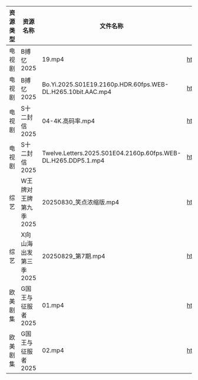| 资源类型 | 资源名称          | 文件名称                                                          | 分享链接                                 | 更新时间                |
| ---- | ------------- | ------------------------------------------------------------- | ------------------------------------ | ------------------- |
| 电视剧  | B搏忆2025       | 19.mp4                                                        | https://pan.quark.cn/s/4a3ccf303089  | 2025-08-30 16:15:29 |
| 电视剧  | B搏忆2025       | Bo.Yi.2025.S01E19.2160p.HDR.60fps.WEB-DL.H265.10bit.AAC.mp4   | https://pan.quark.cn/s/4a3ccf303089  | 2025-08-30 16:15:23 |
| 电视剧  | S十二封信2025     | 04-4K.高码率.mp4                                                 | https://pan.quark.cn/s/a33913f09963  | 2025-08-30 01:23:01 |
| 电视剧  | S十二封信2025     | Twelve.Letters.2025.S01E04.2160p.60fps.WEB-DL.H265.DDP5.1.mp4 | https://pan.quark.cn/s/a33913f09963  | 2025-08-30 01:22:57 |
| 综艺   | W王牌对王牌第九季2025 | 20250830_笑点浓缩版.mp4                                            | https://www.alipan.com/s/w9CqDPEeGeX | 2025-08-30 16:01:37 |
| 综艺   | X向山海出发第三季2025 | 20250829_第7期.mp4                                              | https://www.alipan.com/s/e8WMpKpkP9w | 2025-08-30 00:01:41 |
| 欧美剧集 | G国王与征服者2025   | 01.mp4                                                        | https://pan.quark.cn/s/333badca10ee  | 2025-08-30 16:16:43 |
| 欧美剧集 | G国王与征服者2025   | 02.mp4                                                        | https://pan.quark.cn/s/333badca10ee  | 2025-08-30 16:16:47 |
